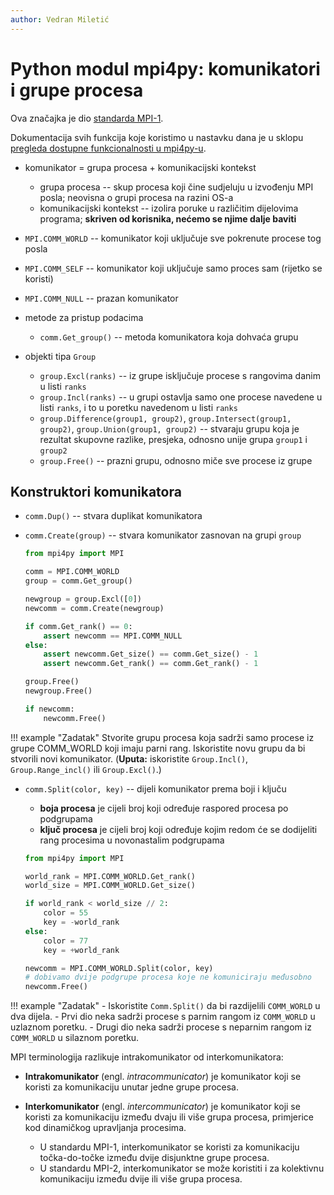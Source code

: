 ```yaml
---
author: Vedran Miletić
---
```


# Python modul mpi4py: komunikatori i grupe procesa

Ova značajka je dio [standarda MPI-1](https://www.mpi-forum.org/docs/mpi-1.1/mpi-11-html/mpi-report.html).

Dokumentacija svih funkcija koje koristimo u nastavku dana je u sklopu [pregleda dostupne funkcionalnosti u mpi4py-u](https://mpi4py.readthedocs.io/en/stable/overview.html).

- komunikator = grupa procesa + komunikacijski kontekst

    - grupa procesa -- skup procesa koji čine sudjeluju u izvođenju MPI posla; neovisna o grupi procesa na razini OS-a
    - komunikacijski kontekst -- izolira poruke u različitim dijelovima programa; **skriven od korisnika, nećemo se njime dalje baviti**

- `MPI.COMM_WORLD` -- komunikator koji uključuje sve pokrenute procese tog posla
- `MPI.COMM_SELF` -- komunikator koji uključuje samo proces sam (rijetko se koristi)
- `MPI.COMM_NULL` -- prazan komunikator

- metode za pristup podacima

    - `comm.Get_group()` -- metoda komunikatora koja dohvaća grupu

- objekti tipa `Group`

    - `group.Excl(ranks)` -- iz grupe isključuje procese s rangovima danim u listi `ranks`
    - `group.Incl(ranks)` -- u grupi ostavlja samo one procese navedene u listi `ranks`, i to u poretku navedenom u listi `ranks`
    - `group.Difference(group1, group2)`, `group.Intersect(group1, group2)`, `group.Union(group1, group2)` -- stvaraju grupu koja je rezultat skupovne razlike, presjeka, odnosno unije grupa `group1` i `group2`
    - `group.Free()` -- prazni grupu, odnosno miče sve procese iz grupe

## Konstruktori komunikatora

- `comm.Dup()` -- stvara duplikat komunikatora
- `comm.Create(group)` -- stvara komunikator zasnovan na grupi `group`

    ``` python
    from mpi4py import MPI

    comm = MPI.COMM_WORLD
    group = comm.Get_group()

    newgroup = group.Excl([0])
    newcomm = comm.Create(newgroup)

    if comm.Get_rank() == 0:
        assert newcomm == MPI.COMM_NULL
    else:
        assert newcomm.Get_size() == comm.Get_size() - 1
        assert newcomm.Get_rank() == comm.Get_rank() - 1

    group.Free()
    newgroup.Free()

    if newcomm:
        newcomm.Free()
    ```

!!! example "Zadatak"
    Stvorite grupu procesa koja sadrži samo procese iz grupe COMM_WORLD koji imaju parni rang. Iskoristite novu grupu da bi stvorili novi komunikator. (**Uputa:** iskoristite `Group.Incl()`, `Group.Range_incl()`  ili `Group.Excl()`.)

- `comm.Split(color, key)` -- dijeli komunikator prema boji i ključu

    - **boja procesa** je cijeli broj koji određuje raspored procesa po podgrupama
    - **ključ procesa** je cijeli broj koji određuje kojim redom će se dodijeliti rang procesima u novonastalim podgrupama

    ``` python
    from mpi4py import MPI

    world_rank = MPI.COMM_WORLD.Get_rank()
    world_size = MPI.COMM_WORLD.Get_size()

    if world_rank < world_size // 2:
        color = 55
        key = -world_rank
    else:
        color = 77
        key = +world_rank

    newcomm = MPI.COMM_WORLD.Split(color, key)
    # dobivamo dvije podgrupe procesa koje ne komuniciraju međusobno
    newcomm.Free()
    ```

!!! example "Zadatak"
    - Iskoristite `Comm.Split()` da bi razdijelili `COMM_WORLD` u dva dijela.
    - Prvi dio neka sadrži procese s parnim rangom iz `COMM_WORLD` u uzlaznom poretku.
    - Drugi dio neka sadrži procese s neparnim rangom iz `COMM_WORLD` u silaznom poretku.

MPI terminologija razlikuje intrakomunikator od interkomunikatora:

- **Intrakomunikator** (engl. *intracommunicator*) je komunikator koji se koristi za komunikaciju unutar jedne grupe procesa.
- **Interkomunikator** (engl. *intercommunicator*) je komunikator koji se koristi za komunikaciju između dvaju ili više grupa procesa, primjerice kod dinamičkog upravljanja procesima.

    - U standardu MPI-1, interkomunikator se koristi za komunikaciju točka-do-točke između dvije disjunktne grupe procesa.
    - U standardu MPI-2, interkomunikator se može koristiti i za kolektivnu komunikaciju između dvije ili više grupa procesa.
